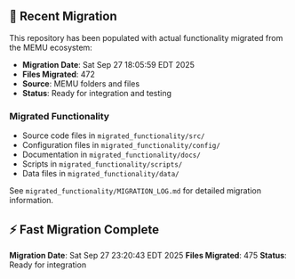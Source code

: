
## 🔄 Recent Migration

This repository has been populated with actual functionality migrated from the MEMU ecosystem:

- **Migration Date**: Sat Sep 27 18:05:59 EDT 2025
- **Files Migrated**:      472
- **Source**: MEMU folders and files
- **Status**: Ready for integration and testing

### Migrated Functionality
- Source code files in `migrated_functionality/src/`
- Configuration files in `migrated_functionality/config/`
- Documentation in `migrated_functionality/docs/`
- Scripts in `migrated_functionality/scripts/`
- Data files in `migrated_functionality/data/`

See `migrated_functionality/MIGRATION_LOG.md` for detailed migration information.


## ⚡ Fast Migration Complete

**Migration Date**: Sat Sep 27 23:20:43 EDT 2025
**Files Migrated**:      475
**Status**: Ready for integration


